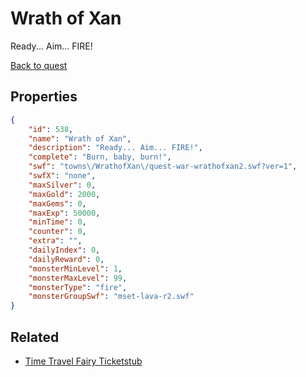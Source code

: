 # Wrath of Xan

Ready... Aim... FIRE!

[Back to quest](../quests.md)

## Properties

```json
{
    "id": 538,
    "name": "Wrath of Xan",
    "description": "Ready... Aim... FIRE!",
    "complete": "Burn, baby, burn!",
    "swf": "towns\/WrathofXan\/quest-war-wrathofxan2.swf?ver=1",
    "swfX": "none",
    "maxSilver": 0,
    "maxGold": 2000,
    "maxGems": 0,
    "maxExp": 50000,
    "minTime": 0,
    "counter": 0,
    "extra": "",
    "dailyIndex": 0,
    "dailyReward": 0,
    "monsterMinLevel": 1,
    "monsterMaxLevel": 99,
    "monsterType": "fire",
    "monsterGroupSwf": "mset-lava-r2.swf"
}
```

## Related

- [Time Travel Fairy Ticketstub](../items/3375-time-travel-fairy-ticketstub.md)

